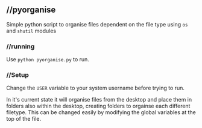 ## //pyorganise
Simple python script to organise files dependent on the file type using `os` and `shutil` modules

### //running
Use `python pyorganise.py` to run.

### //Setup
Change the `USER` variable to your system username before trying to run. 

In it's current state it will organise files from the desktop and place them in folders also within the desktop, creating folders to orgainse each different filetype. This can be changed easily by modifying the global variables at the top of the file.




